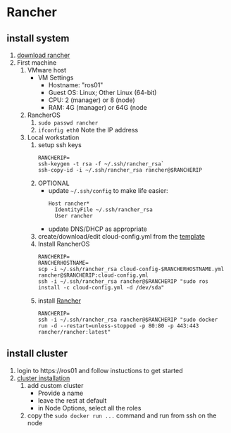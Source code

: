 # Rancher

## install system
1) [download rancher](https://github.com/rancher/os)
2) First machine
   1) VMware host
      * VM Settings
         * Hostname:  "ros01"    
         * Guest OS:  Linux; Other Linux (64-bit)
         * CPU: 2 (manager) or 8 (node)
         * RAM: 4G (manager) or 64G (node
   2) RancherOS
      1) `sudo passwd rancher`
      2) `ifconfig eth0` Note the IP address
   3) Local workstation
      1) setup ssh keys
         ``` shell
         RANCHERIP=
         ssh-keygen -t rsa -f ~/.ssh/rancher_rsa`
         ssh-copy-id -i ~/.ssh/rancher_rsa rancher@$RANCHERIP
         ```
      2) OPTIONAL
         * update `~/.ssh/config` to make life easier:
            ```
            Host rancher*
              IdentityFile ~/.ssh/rancher_rsa
              User rancher
            ```
          * update DNS/DHCP as appropriate
      3) create/download/edit cloud-config.yml from the [template](https://raw.githubusercontent.com/shepner/Docker/master/Rancher/cloud-config-template.yml)
      4) Install RancherOS
         ``` shell
         RANCHERIP=
         RANCHERHOSTNAME=
         scp -i ~/.ssh/rancher_rsa cloud-config-$RANCHERHOSTNAME.yml rancher@$RANCHERIP:cloud-config.yml
         ssh -i ~/.ssh/rancher_rsa rancher@$RANCHERIP "sudo ros install -c cloud-config.yml -d /dev/sda"
         ```
      5) install [Rancher](https://rancher.com/products/rancher/)
         ``` shell
         RANCHERIP=
         ssh -i ~/.ssh/rancher_rsa rancher@$RANCHERIP "sudo docker run -d --restart=unless-stopped -p 80:80 -p 443:443 rancher/rancher:latest"
         ```
## install cluster

1) login to https://ros01 and follow instuctions to get started
2) [cluster installation](https://rancher.com/docs/rancher/v2.x/en/quick-start-guide/deployment/quickstart-manual-setup/)
   1) add custom cluster
      * Provide a name
      * leave the rest at default
      * in Node Options, select all the roles
   2) copy the `sudo docker run ...` command and run from ssh on the node
   
   

   
      
      
